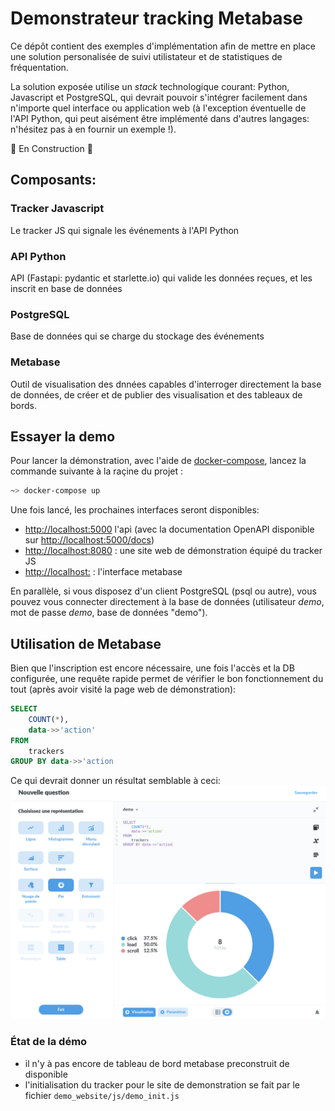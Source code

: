 # Demonstrateur tracking Metabase
Ce dépôt contient des exemples d'implémentation afin de mettre en place une solution personalisée de suivi utilistateur et de statistiques de fréquentation.

La solution exposée utilise un _stack_ technologique courant: Python, Javascript et PostgreSQL, qui devrait pouvoir s'intégrer facilement dans n'importe quel interface ou application web (à l'exception éventuelle de l'API Python, qui peut aisément être implémenté dans d'autres langages: n'hésitez pas à en fournir un exemple !).

:construction: En Construction :construction:

## Composants:
### Tracker Javascript
Le tracker JS qui signale les événements à l'API Python
### API Python
API (Fastapi: pydantic et starlette.io) qui valide les données reçues, et les inscrit en base de données
### PostgreSQL
Base de données qui se charge du stockage des événements
### Metabase
Outil de visualisation des dnnées capables d'interroger directement la base de données, de créer et de publier des visualisation et des tableaux de bords.


## Essayer la demo
Pour lancer la démonstration, avec l'aide de [docker-compose](https://docs.docker.com/compose/), lancez la commande suivante à la raçine du projet :
```bash
~> docker-compose up
```

Une fois lancé, les prochaines interfaces seront disponibles:
- [http://localhost:5000](http://localhost:5000) l'api (avec la documentation OpenAPI disponible sur [http://localhost:5000/docs](http://localhost:5000/docs))
- [http://localhost:8080](http://localhost:8080) : une site web de démonstration équipé du tracker JS
- [http://localhost:](http://localhost:) : l'interface metabase

En parallèle, si vous disposez d'un client PostgreSQL (psql ou autre), vous pouvez vous connecter directement à la base de données (utilisateur _demo_, mot de passe _demo_, base de données "demo").

## Utilisation de Metabase
Bien que l'inscription est encore nécessaire, une fois l'accès et la DB configurée,
une requête rapide permet de vérifier le bon fonctionnement du tout (après avoir visité la page web de démonstration):
```sql
SELECT
    COUNT(*),
    data->>'action'
FROM
    trackers
GROUP BY data->>'action
```

Ce qui devrait donner un résultat semblable à ceci:
![Exemple metabase](misc/metabase_example.png "Image d'illustration metabase")


### État de la démo
- il n'y à pas encore de tableau de bord metabase preconstruit de disponible
- l'initialisation du tracker pour le site de demonstration se fait par le fichier `demo_website/js/demo_init.js`
